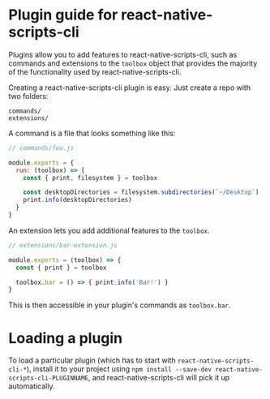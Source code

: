 # Plugin guide for react-native-scripts-cli

Plugins allow you to add features to react-native-scripts-cli, such as commands and
extensions to the `toolbox` object that provides the majority of the functionality
used by react-native-scripts-cli.

Creating a react-native-scripts-cli plugin is easy. Just create a repo with two folders:

```
commands/
extensions/
```

A command is a file that looks something like this:

```js
// commands/foo.js

module.exports = {
  run: (toolbox) => {
    const { print, filesystem } = toolbox

    const desktopDirectories = filesystem.subdirectories(`~/Desktop`)
    print.info(desktopDirectories)
  }
}
```

An extension lets you add additional features to the `toolbox`.

```js
// extensions/bar-extension.js

module.exports = (toolbox) => {
  const { print } = toolbox

  toolbox.bar = () => { print.info('Bar!') }
}
```

This is then accessible in your plugin's commands as `toolbox.bar`.

# Loading a plugin

To load a particular plugin (which has to start with `react-native-scripts-cli-*`),
install it to your project using `npm install --save-dev react-native-scripts-cli-PLUGINNAME`,
and react-native-scripts-cli will pick it up automatically.
